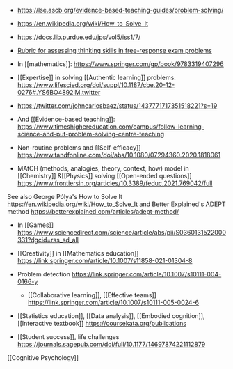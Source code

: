   - https://lse.ascb.org/evidence-based-teaching-guides/problem-solving/
  - https://en.wikipedia.org/wiki/How_to_Solve_It
  - https://docs.lib.purdue.edu/jps/vol5/iss1/7/
  - [Rubric for assessing thinking skills in free-response exam
    problems](https://journals.aps.org/prper/abstract/10.1103/PhysRevPhysEducRes.17.010135)
  - In [[mathematics]]:
    https://www.springer.com/gp/book/9783319407296

  - [[Expertise]] in solving  [[Authentic learning]] problems:
    https://www.lifescied.org/doi/suppl/10.1187/cbe.20-12-0276#.YS6BO4892iM.twitter

  - https://twitter.com/johncarlosbaez/status/1437771717351518221?s=19

  - And [[Evidence-based teaching]]:
    https://www.timeshighereducation.com/campus/follow-learning-science-and-put-problem-solving-centre-teaching

  - Non-routine problems and [[Self-efficacy]]
    https://www.tandfonline.com/doi/abs/10.1080/07294360.2020.1818061

  - MAtCH (methods, analogies, theory, context, how) model in
    [[Chemistry]] &[[Physics]]
    solving [[Open-ended questions]]
    https://www.frontiersin.org/articles/10.3389/feduc.2021.769042/full

See also George Pólya's How to Solve It
https://en.wikipedia.org/wiki/How_to_Solve_It and Better Explained's
ADEPT method https://betterexplained.com/articles/adept-method/

  - In [[Games]]
    https://www.sciencedirect.com/science/article/abs/pii/S0360131522000331?dgcid=rss_sd_all

  - [[Creativity]] in  [[Mathematics education]]
    https://link.springer.com/article/10.1007/s11858-021-01304-8

  - Problem detection
    https://link.springer.com/article/10.1007/s10111-004-0166-y
      - [[Collaborative learning]],
        [[Effective teams]]
        https://link.springer.com/article/10.1007/s10111-005-0024-6

  - [[Statistics education]],  [[Data analysis]],  [[Embodied cognition]],  [[Interactive textbook]]
    https://coursekata.org/publications

  - [[Student success]], life challenges
    https://journals.sagepub.com/doi/full/10.1177/14697874221112879

[[Cognitive Psychology]]